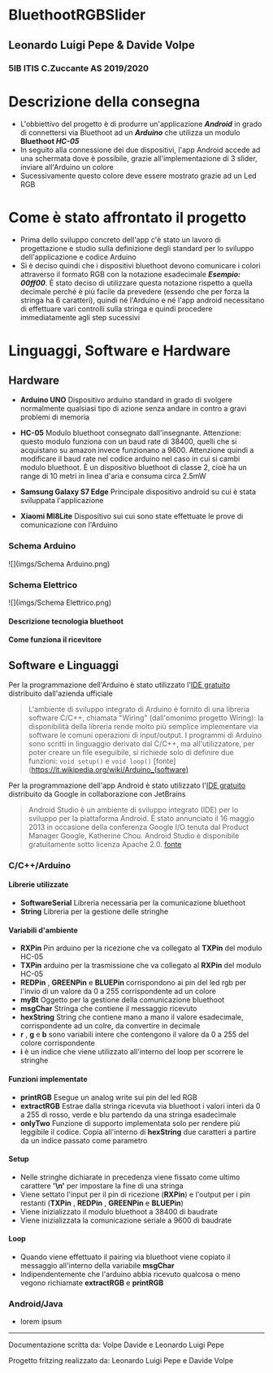 # BluethootRGBSlider

## Leonardo Luigi Pepe & Davide Volpe

### 5IB ITIS C.Zuccante AS 2019/2020

# Descrizione della consegna
- L'obbiettivo del progetto è di produrre un'applicazione **_Android_** in grado di connettersi via Bluethoot ad un **_Arduino_** che utilizza un modulo **Bluethoot _HC-05_**
- In seguito alla connessione dei due dispositivi, l'app Android accede ad una schermata dove è possibile, grazie all'implementazione di 3 slider, inviare all'Arduino un colore
- Sucessivamente questo colore deve essere mostrato grazie ad un Led RGB

# Come è stato affrontato il progetto
- Prima dello sviluppo concreto dell'app c'è stato un lavoro di progettazione e studio sulla definizione degli standard per lo sviluppo dell'applicazione e codice Arduino
- Si è deciso quindi che i dispositivi bluethoot devono comunicare i colori attraverso il formato RGB con la notazione esadecimale
**_Esempio: 00ff00_**.
È stato deciso di utilizzare questa notazione rispetto a quella decimale perché è più facile da prevedere (essendo che per forza la stringa ha 6 caratteri), quindi né l'Arduino e né l'app android necessitano di effettuare vari controlli sulla stringa e quindi procedere immediatamente agli step sucessivi


# Linguaggi, Software e Hardware

## Hardware
- **Arduino UNO** Dispositivo arduino standard in grado di svolgere normalmente qualsiasi tipo di azione senza andare in contro a gravi problemi di memoria

- **HC-05** Modulo bluethoot consegnato dall'insegnante. Attenzione: questo modulo funziona con un baud rate di 38400, quelli che si acquistano su amazon invece funzionano a 9600. Attenzione quindi a modificare il baud rate nel codice arduino nel caso in cui si cambi modulo bluethoot. È un dispositivo bluethoot di classe 2, cioè ha un range di 10 metri in linea d'aria e consuma circa 2.5mW

- **Samsung Galaxy S7 Edge** Principale dispositivo android su cui è stata sviluppata l'applicazione

- **Xiaomi MI8Lite** Dispositivo sui cui sono state effettuate le prove di comunicazione con l'Arduino

### Schema Arduino
![](imgs/Schema Arduino.png)
### Schema Elettrico
![](imgs/Schema Elettrico.png)
#### Descrizione tecnologia bluethoot
#### Come funziona il ricevitore




## Software e Linguaggi

Per la programmazione dell'Arduino è stato utilizzato l'[IDE gratuito](https://www.arduino.cc/en/main/software) distribuito dall'azienda ufficiale

>L'ambiente di sviluppo integrato di Arduino è fornito di una libreria software C/C++, chiamata "Wiring" (dall'omonimo progetto Wiring): la disponibilità della libreria rende molto più semplice implementare via software le comuni operazioni di input/output. I programmi di Arduino sono scritti in linguaggio derivato dal C/C++, ma all'utilizzatore, per poter creare un file eseguibile, si richiede solo di definire due funzioni: `void setup()` e `void loop()`
[fonte](https://it.wikipedia.org/wiki/Arduino_(software)



Per la programmazione dell'app Android è stato utilizzato l'[IDE gratuito](https://developer.android.com/studio) distribuito da Google in collaborazione con JetBrains
>Android Studio è un ambiente di sviluppo integrato (IDE) per lo sviluppo per la piattaforma Android. È stato annunciato il 16 maggio 2013 in occasione della conferenza Google I/O tenuta dal Product Manager Google, Katherine Chou. Android Studio è disponibile gratuitamente sotto licenza Apache 2.0.
[fonte](https://it.wikipedia.org/wiki/Android_Studio)

### C/C++/Arduino
#### Librerie utilizzate
- **SoftwareSerial** Libreria necessaria per la comunicazione bluethoot
- **String** Libreria per la gestione delle stringhe

#### Variabili d'ambiente
- **RXPin** Pin arduino per la ricezione che va collegato al **TXPin** del modulo HC-05
- **TXPin** arduino per la trasmissione che va collegato al **RXPin** del modulo HC-05
- **REDPin** , **GREENPin** e **BLUEPin** corrispondono ai pin del led rgb per l'invio di un valore da 0 a 255 corrispondente ad un colore
- **myBt** Oggetto per la gestione della comunicazione bluethoot
- **msgChar** Stringa che contiene il messaggio ricevuto
- **hexString** String che contiene mano a mano il valore esadecimale, corrispondente ad un colre, da convertire in decimale
- **r** , **g** e **b** sono variabili intere che contengono il valore da 0 a 255 del colore corrispondente
- **i** è un indice che viene utilizzato all'interno del loop per scorrere le stringhe

#### Funzioni implementate
- **printRGB** Esegue un analog write sui pin del led RGB
- **extractRGB** Estrae dalla stringa ricevuta via bluethoot i valori interi da 0 a 255 di rosso, verde e blu partendo da una stringa esadecimale
- **onlyTwo** Funzione di supporto implementata solo per rendere più leggibile il codice. Copia all'interno di **hexString** due caratteri a partire da un indice passato come parametro

#### Setup
- Nelle stringhe dichiarate in precedenza viene fissato come ultimo carattere **'\n'** per impostare la fine di una stringa
- Viene settato l'input per il pin di ricezione (**RXPin**) e l'output per i pin restanti (**TXPin** , **REDPin** , **GREENPin** e **BLUEPin**)
- Viene inizializzato il modulo bluethoot a 38400 di baudrate
- Viene inizializzata la comunicazione seriale a 9600 di baudrate

#### Loop
- Quando viene effettuato il pairing via bluethoot viene copiato il messaggio all'interno della variabile **msgChar**
- Indipendentemente che l'arduino abbia ricevuto qualcosa o meno vegono richiamate **extractRGB** e **printRGB**


### Android/Java
- lorem ipsum

<hr>
<footer>
  <p>Documentazione scritta da: Volpe Davide e Leonardo Luigi Pepe</p>
  <p>Progetto fritzing realizzato da: Leonardo Luigi Pepe e Davide Volpe</p>

</footer>
